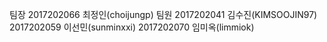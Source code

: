 팀장
2017202066 최정인(choijungp)
팀원
2017202041 김수진(KIMSOOJIN97)
2017202059 이선민(sunminxxi)
2017202070 임미옥(limmiok)
